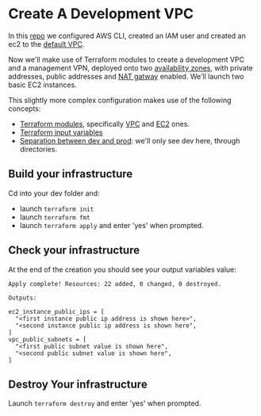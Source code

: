 # Create A Development VPC

In this [repo](https://github.com/apprenticecto/create-aws-ec2-with-terraform) we configured AWS CLI, created an IAM user and created an ec2 to the [default VPC](https://docs.aws.amazon.com/vpc/latest/userguide/default-vpc.html). 

Now we'll make use of Terraform modules to create a development VPC and a management VPN, deployed onto two [availability zones](https://aws.amazon.com/about-aws/global-infrastructure/regions_az/), with private addresses, public addresses and [NAT gatway](https://docs.aws.amazon.com/vpc/latest/userguide/vpc-nat-gateway.html) enabled. We'll launch two basic EC2 instances.

This slightly more complex configuration makes use of the following concepts:
 - [Terraform modules](https://registry.terraform.io/search/modules?q=modules), specifically [VPC](https://github.com/terraform-aws-modules/terraform-aws-vpc) and [EC2](https://github.com/terraform-aws-modules/terraform-aws-ec2-instance) ones.
 - [Terraform input variables](https://www.terraform.io/docs/configuration/variables.html)
 - [Separation between dev and prod](https://learn.hashicorp.com/tutorials/terraform/organize-configuration?in=terraform/modules): we'll only see dev here, through directories.
 
## Build your infrastructure

Cd into your dev folder and:
- launch `terraform init`
- launch `terraform fmt`
- launch `terraform apply` and enter 'yes' when prompted.

## Check your infrastructure

At the end of the creation you should see your output variables value:
```
Apply complete! Resources: 22 added, 0 changed, 0 destroyed.

Outputs:

ec2_instance_public_ips = [
  "<first instance public ip address is shown here>",
  "<second instance public ip address is shown here",
]
vpc_public_subnets = [
  "<first public subnet value is shown here",
  "<second public subnet value is shown here",
]

```

## Destroy Your infrastructure

Launch `terraform destroy` and enter 'yes' when prompted.


